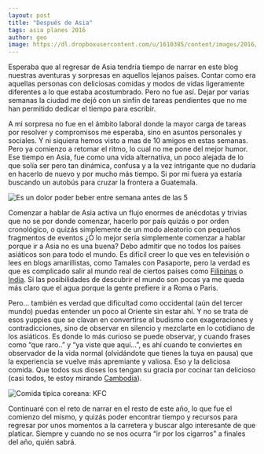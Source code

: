 ```yaml
---
layout: post
title: "Después de Asia"
tags: asia planes 2016
author: geo
image: https://dl.dropboxusercontent.com/u/1610385/content/images/2016/03/IMG_5779.JPG
---
```


Esperaba que al regresar de Asia tendría tiempo de narrar en este blog nuestras aventuras y sorpresas en aquellos lejanos países. Contar como era aquellas personas con deliciosas comidas y modos de vidas ligeramente diferentes a lo que estaba acostumbrado. Pero no fue así. Dejar por varias semanas la ciudad me dejó con un sinfín de tareas pendientes que no me han permitido dedicar el tiempo para escribir.

A mi sorpresa no fue en el ámbito laboral donde la mayor carga de tareas por resolver y compromisos me esperaba, sino en asuntos personales y sociales. Y ni siquiera hemos visto a mas de 10 amigos en estas semanas. Pero ya comienzo a retomar el ritmo, lo cual no me pone del mejor humor. Ese tiempo en Asia, fue como una vida alternativa, un poco alejada de lo que solía ser pero tan dinámica, confusa y a la vez intrigante que no dudaría en hacerlo de nuevo y por mucho más tiempo. Si por mi fuera ya estaría buscando un autobús para cruzar la frontera a Guatemala.

![Es un dolor poder beber entre semana antes de las 5](https://dl.dropboxusercontent.com/u/1610385/content/images/2016/03/IMG_4535.JPG)

Comenzar a hablar de Asia activa un flujo enormes de anécdotas y trivias que no se por donde comenzar, hacerlo por país quizás o por orden cronológico, o quizás simplemente de un modo aleatorio con pequeños fragmentos de eventos ¿Ó lo mejor sería simplemente comenzar a hablar porque ir a Asia no es una buena? Debo admitir que no todos los países asiáticos son para todo el mundo. Es difícil creer lo que ves en televisión o lees en blogs amarillistas, como Tamales con Pasaporte, pero la verdad es que es complicado salir al mundo real de ciertos países como [Filipinas](/tag/filipinas) o [India](/tag/india). Si las posibilidades de descubrir el mundo son pocas ya me queda más claro que el agua porque la gente prefiere ir a Roma o Paris.

Pero… también es verdad que dificultad como occidental (aún del tercer mundo) puedas entender un poco al Oriente sin estar ahí. Y no se trata de esos yuppies que se clavan en convertirse al budismo con exageraciones y contradicciones, sino de observar en silencio y mezclarte en lo cotidiano de los asiáticos. Es donde lo más curioso se puede observar, y cuando frases como “que raro..” y “ya viste que aquí…”, es ahí cuando te conviertes en observador de la vida normal (olvidándote que tienes la tuya en pausa) que la experiencia se vuelve más apremiante y valiosa. Eso y la deliciosa comida. Que todos sus dioses los tengan su gracia por cocinar tan delicioso (casi todos, te estoy mirando [Cambodia](/tag/cambodia)).

![Comida tipica coreana: KFC](https://dl.dropboxusercontent.com/u/1610385/content/images/2016/03/IMG_3092.JPG)

Continuaré con el reto de narrar en el resto de este año, lo que fue el comienzo del mismo, y quizás poder encontrar tiempo y recursos para regresar por unos momentos a la carretera y buscar algo interesante de que platicar. Siempre y cuando no se nos ocurra “ir por los cigarros” a finales del año, quién sabrá.
